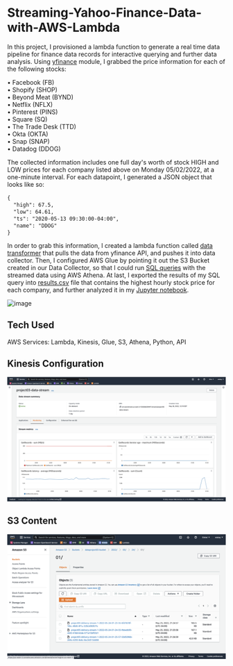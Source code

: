 # Streaming-Yahoo-Finance-Data-with-AWS-Lambda

In this project, I provisioned a lambda function to generate a real time data pipeline for finance data records for interactive querying and further data analysis. Using [yfinance](https://pypi.org/project/yfinance/) module, I grabbed the price information for each of the following stocks:

• Facebook (FB) \
• Shopify (SHOP) \
• Beyond Meat (BYND) \
• Netflix (NFLX) \
• Pinterest (PINS) \
• Square (SQ) \
• The Trade Desk (TTD) \
• Okta (OKTA) \
• Snap (SNAP) \
• Datadog (DDOG)

The collected information includes one full day's worth of stock HIGH and LOW prices for each company listed above on Monday 05/02/2022, at a one-minute interval. For each datapoint, I generated a JSON object that looks like so:

```
{
  "high": 67.5, 
  "low": 64.61, 
  "ts": "2020-05-13 09:30:00-04:00", 
  "name": "DDOG"
}
```
In order to grab this information, I created a lambda function called [data transformer](https://github.com/atekee/Streaming-Yahoo-Finance-Data-with-AWS-Lambda/blob/main/data_transformer.py) that pulls the data from yfinance API, and pushes it into data collector.
Then, I configured AWS Glue by pointing it out the S3 Bucket created in our Data Collector, so that I could run [SQL queries](https://github.com/atekee/Streaming-Yahoo-Finance-Data-with-AWS-Lambda/blob/main/query.sql) with the streamed data using AWS Athena.
At last, I exported the results of my SQL query into [results.csv](https://github.com/atekee/Streaming-Yahoo-Finance-Data-with-AWS-Lambda/blob/main/results.csv) file that contains the highest hourly stock price for each company, and further analyzed it in my [Jupyter notebook](https://github.com/atekee/Streaming-Yahoo-Finance-Data-with-AWS-Lambda/blob/main/analysis.ipynb).

<img width="450" alt="image" src="https://user-images.githubusercontent.com/82621412/169951706-1cb91385-fad7-4473-8c7f-c662e325bdf6.png">


## Tech Used
AWS Services: Lambda, Kinesis, Glue, S3, Athena, Python, API

## Kinesis Configuration
![alt text](https://github.com/atekee/Streaming-Yahoo-Finance-Data-with-AWS-Lambda/blob/main/assets/kinesis_config.png)

## S3 Content
![alt text](https://github.com/atekee/Streaming-Yahoo-Finance-Data-with-AWS-Lambda/blob/main/assets/screen_shot_of_s3_bucket.png)

